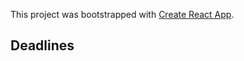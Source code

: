 This project was bootstrapped with [Create React App](https://github.com/facebook/create-react-app).

## Deadlines
